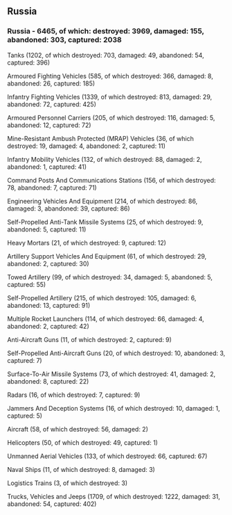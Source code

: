 
 
 ## Russia
 
 ### Russia - 6465, of which: destroyed: 3969, damaged: 155, abandoned: 303, captured: 2038

 

 

 Tanks (1202, of which destroyed: 703, damaged: 49, abandoned: 54, captured: 396)

 Armoured Fighting Vehicles (585, of which destroyed: 366, damaged: 8, abandoned: 26, captured: 185)

 Infantry Fighting Vehicles (1339, of which destroyed: 813, damaged: 29, abandoned: 72, captured: 425)

 Armoured Personnel Carriers (205, of which destroyed: 116, damaged: 5, abandoned: 12, captured: 72)

 Mine-Resistant Ambush Protected (MRAP) Vehicles (36, of which destroyed: 19, damaged: 4, abandoned: 2, captured: 11)

 Infantry Mobility Vehicles (132, of which destroyed: 88, damaged: 2, abandoned: 1, captured: 41)

 Command Posts And Communications Stations (156, of which destroyed: 78, abandoned: 7, captured: 71)

 Engineering Vehicles And Equipment (214, of which destroyed: 86, damaged: 3, abandoned: 39, captured: 86)

 Self-Propelled Anti-Tank Missile Systems (25, of which destroyed: 9, abandoned: 5, captured: 11)

 Heavy Mortars (21, of which destroyed: 9, captured: 12)

 Artillery Support Vehicles And Equipment (61, of which destroyed: 29, abandoned: 2, captured: 30)

 Towed Artillery (99, of which destroyed: 34, damaged: 5, abandoned: 5, captured: 55)

 Self-Propelled Artillery (215, of which destroyed: 105, damaged: 6, abandoned: 13, captured: 91)

 Multiple Rocket Launchers (114, of which destroyed: 66, damaged: 4, abandoned: 2, captured: 42)

 Anti-Aircraft Guns (11, of which destroyed: 2, captured: 9)

 Self-Propelled Anti-Aircraft Guns (20, of which destroyed: 10, abandoned: 3, captured: 7)

 Surface-To-Air Missile Systems (73, of which destroyed: 41, damaged: 2, abandoned: 8, captured: 22)

 Radars (16, of which destroyed: 7, captured: 9)

 Jammers And Deception Systems (16, of which destroyed: 10, damaged: 1, captured: 5)

 Aircraft (58, of which destroyed: 56, damaged: 2)

 Helicopters (50, of which destroyed: 49, captured: 1)

 Unmanned Aerial Vehicles (133, of which destroyed: 66, captured: 67)

 Naval Ships (11, of which destroyed: 8, damaged: 3)

 Logistics Trains (3, of which destroyed: 3)

 Trucks, Vehicles and Jeeps (1709, of which destroyed: 1222, damaged: 31, abandoned: 54, captured: 402)


